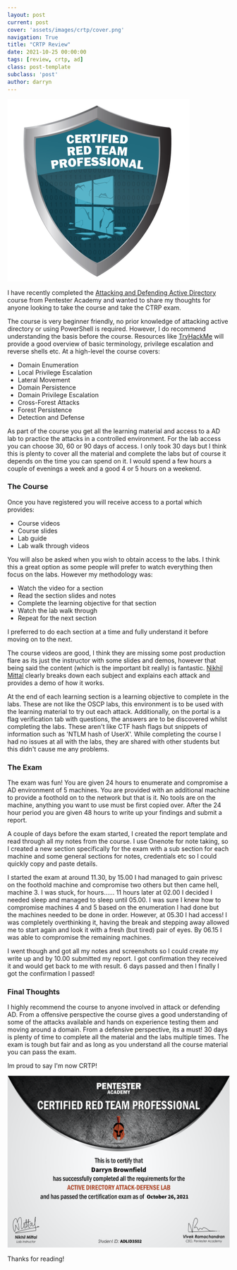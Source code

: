 ```yaml
---
layout: post
current: post
cover: 'assets/images/crtp/cover.png'
navigation: True
title: "CRTP Review"
date: 2021-10-25 00:00:00
tags: [review, crtp, ad]
class: post-template
subclass: 'post'
author: darryn
---
```

![cover](/assets/images/crtp/cover1.png)

I have recently completed the [Attacking and Defending Active Directory](https://www.pentesteracademy.com/activedirectorylab) course from Pentester Academy and wanted to share my thoughts for anyone looking to take the course and take the CTRP exam.

The course is very beginner friendly, no prior knowledge of attacking active directory or using PowerShell is required. However, I do recommend understanding the basis before the course. Resources like [TryHackMe](https://tryhackme.com) will provide a good overview of basic terminology, privilege escalation and reverse shells etc. At a high-level the course covers:

- Domain Enumeration
- Local Privilege Escalation
- Lateral Movement
- Domain Persistence
- Domain Privilege Escalation
- Cross-Forest Attacks
- Forest Persistence
- Detection and Defense

As part of the course you get all the learning material and access to a AD lab to practice the attacks in a controlled environment. For the lab access you can choose 30, 60 or 90 days of access. I only took 30 days but I think this is plenty to cover all the material and complete the labs but of course it depends on the time you can spend on it. I would spend a few hours a couple of evenings a week and a good 4 or 5 hours on a weekend. 

### The Course

Once you have registered you will receive access to a portal which provides:

- Course videos
- Course slides
- Lab guide
- Lab walk through videos

You will also be asked when you wish to obtain access to the labs. I think this a great option as some people will prefer to watch everything then focus on the labs. However my methodology was:

- Watch the video for a section
- Read the section slides and notes
- Complete the learning objective for that section
- Watch the lab walk through
- Repeat for the next section

I preferred to do each section at a time and fully understand it before moving on to the next. 

The course videos are good, I think they are missing some post production flare as its just the instructor with some slides and demos, however that being said the content (which is the important bit really) is fantastic. [Nikhil Mittal](https://twitter.com/nikhil_mitt) clearly breaks down each subject and explains each attack and provides a demo of how it works. 

At the end of each learning section is a learning objective to complete in the labs. These are not like the OSCP labs, this environment is to be used with the learning material to try out each attack. Additionally, on the portal is a flag verification tab with questions, the answers are to be discovered whilst completing the labs. These aren't like CTF hash flags but snippets of information such as 'NTLM hash of UserX'. While completing the course I had no issues at all with the labs, they are shared with other students but this didn't cause me any problems. 

### The Exam

The exam was fun! You are given 24 hours to enumerate and compromise a AD environment of 5 machines. You are provided with an additional machine to provide a foothold on to the network but that is it. No tools are on the machine, anything you want to use must be first copied over. After the 24 hour period you are given 48 hours to write up your findings and submit a report.

A couple of days before the exam started, I created the report template and read through all my notes from the course. I use Onenote for note taking, so I created a new section specifically for the exam with a sub section for each machine and some general sections for notes, credentials etc so I could quickly copy and paste details. 

I started the exam at around 11.30, by 15.00 I had managed to gain privesc on the foothold machine and compromise two others but then came hell, machine 3. I was stuck, for hours...... 11 hours later at 02.00 I decided I needed sleep and managed to sleep until 05.00. I was sure I knew how to compromise machines 4 and 5 based on the enumeration I had done but the machines needed to be done in order. However, at 05.30 I had access! I was completely overthinking it, having the break and stepping away allowed me to start again and look it with a fresh (but tired) pair of eyes. By 06.15 I was able to compromise the remaining machines.

I went though and got all my notes and screenshots so I could create my write up and by 10.00 submitted my report. I got confirmation they received it and would get back to me with result. 6 days passed and then I finally I got the confirmation I passed!

### Final Thoughts

I highly recommend the course to anyone involved in attack or defending AD. From a offensive perspective the course gives a good understanding of some of the attacks available and hands on experience testing them and moving around a domain. From a defensive perspective, its a must! 30 days is plenty of time to complete all the material and the labs multiple times. The exam is tough but fair and as long as you understand all the course material you can pass the exam.

Im proud to say I'm now CRTP!

![cover](/assets/images/crtp/cert.png)

Thanks for reading!

